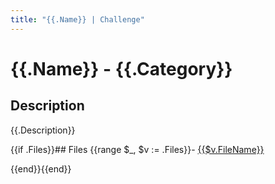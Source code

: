 ```yaml
---
title: "{{.Name}} | Challenge"
---
```


{{.Name}} - {{.Category}}
===

## Description

{{.Description}}

{{if .Files}}## Files
{{range $_, $v := .Files}}- [{{$v.FileName}}](attachment/{{$v.FileName}})

{{end}}{{end}}
